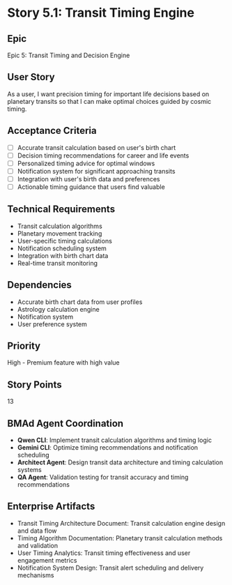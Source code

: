 # Story 5.1: Transit Timing Engine

## Epic

Epic 5: Transit Timing and Decision Engine

## User Story

As a user, I want precision timing for important life decisions based on planetary transits so that I can make optimal choices guided by cosmic timing.

## Acceptance Criteria

- [ ] Accurate transit calculation based on user's birth chart
- [ ] Decision timing recommendations for career and life events
- [ ] Personalized timing advice for optimal windows
- [ ] Notification system for significant approaching transits
- [ ] Integration with user's birth data and preferences
- [ ] Actionable timing guidance that users find valuable

## Technical Requirements

- Transit calculation algorithms
- Planetary movement tracking
- User-specific timing calculations
- Notification scheduling system
- Integration with birth chart data
- Real-time transit monitoring

## Dependencies

- Accurate birth chart data from user profiles
- Astrology calculation engine
- Notification system
- User preference system

## Priority

High - Premium feature with high value

## Story Points

13

## BMAd Agent Coordination

- **Qwen CLI**: Implement transit calculation algorithms and timing logic
- **Gemini CLI**: Optimize timing recommendations and notification scheduling
- **Architect Agent**: Design transit data architecture and timing calculation systems
- **QA Agent**: Validation testing for transit accuracy and timing recommendations

## Enterprise Artifacts

- Transit Timing Architecture Document: Transit calculation engine design and data flow
- Timing Algorithm Documentation: Planetary transit calculation methods and validation
- User Timing Analytics: Transit timing effectiveness and user engagement metrics
- Notification System Design: Transit alert scheduling and delivery mechanisms
